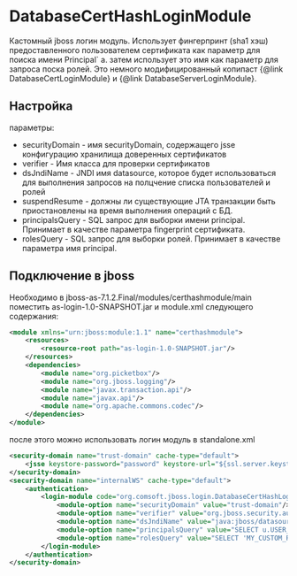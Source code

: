 # DatabaseCertHashLoginModule

Кастомный jboss логин модуль.
Использует фингерпринт (sha1 хэш) предоставленного пользователем сертификата как параметр
для поиска имени Principal` a. затем использует это имя как параметр для запроса поска ролей.
Это немного модифицированный копипаст {@link DatabaseCertLoginModule} и {@link DatabaseServerLoginModule}.

## Настройка

параметры:

* securityDomain - имя securityDomain, содержащего jsse конфигурацию хранилища доверенных сертификатов
* verifier - Имя класса для проверки сертификатов
* dsJndiName - JNDI имя datasource, которое будет использоваться для выполнения запросов на полцчение списка пользователей и ролей
* suspendResume - должны ли существующие JTA транзакции быть приостановлены на время выполнения операций с БД.
* principalsQuery - SQL запрос для выборки имени principal. Принимает в качестве параметра fingerprint сертификата.
* rolesQuery - SQL запрос для выборки ролей. Принимает в качестве параметра имя principal.

## Подключение в jboss

Необходимо в jboss-as-7.1.2.Final/modules/certhashmodule/main поместить as-login-1.0-SNAPSHOT.jar и module.xml следующего содержания:
```xml
<module xmlns="urn:jboss:module:1.1" name="certhashmodule">
    <resources>
        <resource-root path="as-login-1.0-SNAPSHOT.jar"/>
    </resources>    
    <dependencies>
        <module name="org.picketbox"/>
        <module name="org.jboss.logging"/>
        <module name="javax.transaction.api"/>
        <module name="javax.api"/>
        <module name="org.apache.commons.codec"/>
    </dependencies>    
</module>
```

после этого можно использовать логин модуль в standalone.xml

```xml
<security-domain name="trust-domain" cache-type="default">
	<jsse keystore-password="password" keystore-url="${ssl.server.keystore}" truststore-password="password" truststore-url="${ssl.server.ca}" client-auth="true"/>
</security-domain>
<security-domain name="internalWS" cache-type="default">
	<authentication>
		<login-module code="org.comsoft.jboss.login.DatabaseCertHashLoginModule" flag="required" module="certhashmodule">
			<module-option name="securityDomain" value="trust-domain"/>
			<module-option name="verifier" value="org.jboss.security.auth.certs.AnyCertVerifier"/>
			<module-option name="dsJndiName" value="java:jboss/datasources/mednetDS"/>
			<module-option name="principalsQuery" value="SELECT u.USER_LOGIN FROM OC_SECURITY_USER u WHERE u.id = 1 and ? is not null"/>
			<module-option name="rolesQuery" value="SELECT 'MY_CUSTOM_ROLE', 'Roles' FROM RDB$DATABASE ur where ? is not null"/>
		</login-module>
	</authentication>
</security-domain>
```

